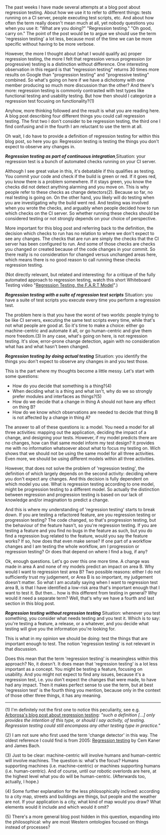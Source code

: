 <html><body><p>The past weeks I have made several attempts at a blog post about regression testing. About how we use it to refer to different things: tests running on a CI server, people executing test scripts, etc. And about how often the term really doesn't mean much at all, yet nobody questions you when you use it: "What are you doing?" "Regression testing." "Oh good, carry on." The point of the post would be to argue we should use the term 'regression testing' a lot less, because most of the time we can be more specific without having to be more verbose.

However, the more I thought about (what I would qualify as) proper regression testing, the more I felt that regression versus progression (or progressive) testing is a distinction without difference. One interesting observation in this regard is that "regression testing" returns 30 times more results on Google than "progression testing" and "progressive testing" combined. So what's going on here if we have a dichotomy with one member producing so much more discussion than the other? And there's more: regression testing is commonly contrasted with test types like functional testing and usability testing. But how then should I categorize a regression test focusing on functionality?(1)

Anyhow, more thinking followed and the result is what you are reading here. A blog post describing four different things you could call regression testing. The first two I don't consider to be regression testing, the third one I find confusing and in the fourth I am reluctant to use the term at all.

Oh wait, I do have to provide a definition of regression testing for within this blog post, so here you go: Regression testing is testing the things you don't expect to observe any changes in.

<em><strong>Regression testing as part of continuous integration</strong><span style="text-decoration:underline;"><strong>
</strong></span></em>Situation: your regression test is a bunch of automated checks running on your CI server.

Although I see great value in this, it's debatable if this qualifies as testing. You commit your code and check if the build is green or red. If it goes red, you know there is a problem somewhere. If it stays green, you know the checks did not detect anything alarming and you move on. This is why people refer to these checks as change detectors(2). Because so far, no real testing is going on. On the other hand, you likely will do testing when you are investigating why the build went red. And testing was involved when you wrote the checks, and arguably when people decided how to run which checks on the CI server. So whether running these checks should be considered testing or not strongly depends on your choice of perspective.

More important for this blog post and referring back to the definition, the decision which checks to run has no relation to where we don't expect to see any changes. The checks that are run are simply the checks that the CI server has been configured to run. And some of those checks are checks you changed or created because of the code changes in your commit. So there really is no consideration for changed versus unchanged areas here, which means there is no good reason to call running these checks regression testing.

(Not directly relevant, but related and interesting: for a critique of the fully automated approach to regression testing, watch this short Whiteboard Testing video "<a href="https://www.youtube.com/watch?v=P2PUXqasvGI">Regression Testing, the F.A.R.T Model</a>".)

<em><strong>Regression testing with a suite of regression test scripts</strong></em>
Situation: you have a suite of test scripts you execute every time you perform a regression test.

The problem here is that you have the worst of two worlds: people trying to be like CI servers, executing the same test scripts every time, while that's not what people are good at. So it's time to make a choice: either go machine-centric and automate it all, or go human-centric and give them more freedom.(3) In any case, what's going on here, is not regression testing. It's slow, error-prone change detection, again with no consideration what has and what hasn't been changed.

<em><strong>Regression testing by doing actual testing</strong></em>
Situation: you identify the things you don't expect to observe any changes in and you test those.

This is the part where my thoughts become a little messy. Let's start with some questions:
- How do you decide that something is a thing?(4)
- When deciding what is a thing and what isn't, why do we so strongly prefer modules and interfaces as things?(5)
- How do we decide that a change in thing A should not have any effect on thing B?
- How do we know which observations are needed to decide that thing B is not affected by a change in thing A?

The answer to all of these questions is: a model. You need a model for all three activities: mapping out the application, deciding the impact of a change, and designing your tests. However, if my model predicts there are no changes, how can that same model inform my test design? It provides me with no information whatsoever about what to focus my testing on. Wich shows that we should not be using the same model for all three activities. Even more, we should be using different models within all three activities.

However, that does not solve the problem of 'regression testing', the definition of which largely depends on the second activity: deciding where you don't expect any changes. And this decision is fully dependent on which model you use. What is regression testing according to one model, might be progression testing to a different model. So actually the distinction between regression and progression testing is based on our lack of knowledge and/or imagination to predict a change.

And this is where my understanding of 'regression testing' starts to break down. If you are testing a refactored feature, are you regression testing or progression testing? The code changed, so that's progression testing, but the behaviour of the feature hasn't, so you're regression testing. If you are testing a feature and you find no bugs in the feature as such, but you do find a regression bug related to the feature, would you say the feature works? If so, how does that even make sense? If one part of a workflow changes and I am testing the whole workflow, am I progression or regression testing? Or does that depend on where I find a bug, if any?

Ok, enough questions. Let's go over this one more time. A change was made in area A and none of my models predict an impact on area B. Why would I want to regression test area B? Two possible reasons: either I do not sufficiently trust my judgement, or Area B is so important, my judgement doesn't matter. So what I am acutally saying when I want to regression test area B, is that I have identified a low-risk area that's important enough that I want to test it. But then... how is this different from testing in general? Why would it need a separate term? Well, that's why we have a fourth and last section in this blog post.

<em><strong>Regression testing without regression testing</strong></em>
Situation: whenever you test something, you consider what needs testing and you test it. Which is to say: you're testing a feature, a release, or a whatever, and you decide what testing will give you the information you're looking for.

This is what in my opinion we should be doing: test the things that are important enough to test. The notion 'regression testing' is not relevant in that discussion.

Does this mean that the term 'regression testing' is meaningless within this approach? No, it doesn't. It does mean that 'regression testing' is a lot less important as a concept. You might be testing a feature, focusing on usability. And you might not expect to find any issues, because it's a regression test, i.e. you don't expect the changes that were made, to have had any impact. Then it makes perfect sense to use the term, but at best 'regression test' is the fourth thing you mention, because only in the context of those other three things, it has any meaning.

--- --- ---

(1) I'm definitely not the first one to notice this peculiarity, see e.g. <a href="http://arborosa.org/2015/07/31/regression-testing/">Arborosa's blog post about regression testing</a>: <em>"such a definition [...] only provides the intention of this type, or should I say activity, of testing. Regression testing could still encompass any other testing type in practice."</em>

(2) I am not sure who first used the term 'change detector' in this way. The oldest reference I could find is from 2005: <a href="http://testingeducation.org/BBST/extras/BBSTRegression2005.pdf">Regression testing</a> by Cem Kaner and James Bach.

(3) Just to be clear: machine-centric will involve humans and human-centric will involve machines. The question is: what's the focus? Humans supporting machines (i.e. machine-centric) or machines supporting humans (i.e. human-centric). And of course, until our robotic overlords are here, at the highest level what you do will be human-centric. (Afterwards too, actually, I hope.)

(4) Some further explanation for the less philosophically inclined: according to a city map, streets and buildings are things, but people and the weather are not. If your application is a city, what kind of map would you draw? What elements would it include and which would it omit?

(5) There's a more general blog post hidden in this question, expanding into the philosophical: why are most Western ontologies focused on things instead of processes?</p></body></html>